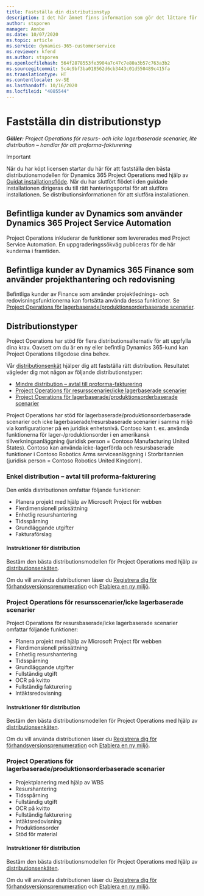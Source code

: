 ```yaml
---
title: Fastställa din distributionstyp
description: I det här ämnet finns information som gör det lättare för dig att fastställa korrekt distributionstyp av Project Operations för ditt företag.
author: stsporen
manager: Annbe
ms.date: 10/07/2020
ms.topic: article
ms.service: dynamics-365-customerservice
ms.reviewer: kfend
ms.author: stsporen
ms.openlocfilehash: 564f2878553fe3904a7c47c7e80a3b57c763a3b2
ms.sourcegitcommit: 5c4c9bf3ba018562d6cb3443c01d550489c415fa
ms.translationtype: HT
ms.contentlocale: sv-SE
ms.lasthandoff: 10/16/2020
ms.locfileid: "4085544"
---
```

# <a name="determine-your-deployment-type"></a>Fastställa din distributionstyp

_**Gäller:** Project Operations för resurs- och icke lagerbaserade scenarier, lite distribution – handlar för att proforma-fakturering_

> [!IMPORTANT]
> När du har köpt licensen startar du här för att fastställa den bästa distributionsmodellen för Dynamics 365 Project Operations med hjälp av [Guidat installationsflöde](https://aka.ms/provisionprojectoperations).
> När du har slutfört flödet i den guidade installationen dirigeras du till rätt hanteringsportal för att slutföra installationen. Se distributionsinformationen för att slutföra installationen.


## <a name="existing-customers-of-dynamics-using-dynamics-365-project-service-automation"></a>Befintliga kunder av Dynamics som använder Dynamics 365 Project Service Automation
Project Operations inkluderar de funktioner som levererades med Project Service Automation. En uppgraderingssökväg publiceras för de här kunderna i framtiden.

## <a name="existing-customers-of-dynamics-365-finance-using-project-management-and-accounting"></a>Befintliga kunder av Dynamics 365 Finance som använder projekthantering och redovisning 

Befintliga kunder av Finance som använder projektlednings- och redovisningsfunktionerna kan fortsätta använda dessa funktioner. Se [Project Operations för lagerbaserade/produktionsorderbaserade scenarier](#pma).


## <a name="deployment-types"></a>Distributionstyper
Project Operations har stöd för flera distributionsalternativ för att uppfylla dina krav. Oavsett om du är en ny eller befintlig Dynamics 365-kund kan Project Operations tillgodose dina behov.

Vår [distributionsenkät](https://aka.ms/provisionprojectoperations) hjälper dig att fastställa rätt distribution. Resultatet vägleder dig mot någon av följande distributionstyper:

- [Mindre distribution – avtal till proforma-fakturering](#lite)
- [Project Operations för resursscenarier/icke lagerbaserade scenarier](#integrated)
- [Project Operations för lagerbaserade/produktionsorderbaserade scenarier](#pma)

Project Operations har stöd för lagerbaserade/produktionsorderbaserade scenarier och icke lagerbaserade/resursbaserade scenarier i samma miljö via konfigurationer på en juridisk enhetsnivå. Contoso kan t. ex. använda funktionerna för lager-/produktionsorder i en amerikansk tillverkningsanläggning (juridisk person = Contoso Manufacturing United States). Contoso kan använda icke-lagerförda och resursbaserade funktioner i Contoso Robotics Arms serviceanläggning i Storbritannien (juridisk person = Contoso Robotics United Kingdom).

### <a name="lite-deployment---deal-to-proforma-invoicing"></a><a  name="lite"></a>Enkel distribution – avtal till proforma-fakturering

Den enkla distributionen omfattar följande funktioner:

- Planera projekt med hjälp av Microsoft Project för webben
- Flerdimensionell prissättning
- Enhetlig resurshantering
- Tidsspårning
- Grundläggande utgifter
- Fakturaförslag

#### <a name="deployment-steps"></a>Instruktioner för distribution
Bestäm den bästa distributionsmodellen för Project Operations med hjälp av [distributionsenkäten](https://aka.ms/provisionprojectoperations).

Om du vill använda distributionen läser du [Registrera dig för förhandsversionsprenumeration](lite-preview-subscription-sign-up.md) och [Etablera en ny miljö](lite-deployment.md). 


### <a name="project-operations-for-resourcenon-stocked-scenarios"></a><a name="integrated"></a>Project Operations för resursscenarier/icke lagerbaserade scenarier
Project Operations för resursbaserade/icke lagerbaserade scenarier omfattar följande funktioner:
  
- Planera projekt med hjälp av Microsoft Project för webben
- Flerdimensionell prissättning
- Enhetlig resurshantering
- Tidsspårning
- Grundläggande utgifter
- Fullständig utgift
- OCR på kvitto
- Fullständig fakturering
- Intäktsredovisning

#### <a name="deployment-steps"></a>Instruktioner för distribution
Bestäm den bästa distributionsmodellen för Project Operations med hjälp av [distributionsenkäten](https://aka.ms/provisionprojectoperations).

Om du vill använda distributionen läser du [Registrera dig för förhandsversionsprenumeration](resource-sign-up-preview-subscription.md) och [Etablera en ny miljö](resource-provision-new-environment.md). 


### <a name="project-operations-for-stockedproduction-order-scenarios"></a><a name="pma"></a>Project Operations för lagerbaserade/produktionsorderbaserade scenarier

- Projektplanering med hjälp av WBS
- Resurshantering
- Tidsspårning
- Fullständig utgift
- OCR på kvitto
- Fullständig fakturering
- Intäktsredovisning
- Produktionsorder
- Stöd för material

#### <a name="deployment-steps"></a>Instruktioner för distribution
Bestäm den bästa distributionsmodellen för Project Operations med hjälp av [distributionsenkäten](https://aka.ms/provisionprojectoperations).

Om du vill använda distributionen läser du [Registrera dig för förhandsversionsprenumeration](https://docs.microsoft.com/dynamics365/fin-ops-core/dev-itpro/dev-tools/sign-up-preview-subscription?toc=/dynamics365/finance/toc.json) och [Etablera en ny miljö](https://docs.microsoft.com/dynamics365/fin-ops-core/dev-itpro/deployment/deploy-demo-environment?toc=/dynamics365/finance/toc.json). 


